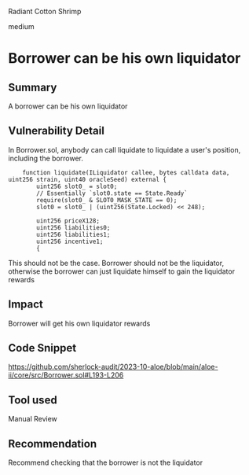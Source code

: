 Radiant Cotton Shrimp

medium

# Borrower can be his own liquidator
## Summary

A borrower can be his own liquidator

## Vulnerability Detail

In Borrower.sol, anybody can call liquidate to liquidate a user's position, including the borrower. 

```solidity
    function liquidate(ILiquidator callee, bytes calldata data, uint256 strain, uint40 oracleSeed) external {
        uint256 slot0_ = slot0;
        // Essentially `slot0.state == State.Ready`
        require(slot0_ & SLOT0_MASK_STATE == 0);
        slot0 = slot0_ | (uint256(State.Locked) << 248);

        uint256 priceX128;
        uint256 liabilities0;
        uint256 liabilities1;
        uint256 incentive1;
        {
```

This should not be the case. Borrower should not be the liquidator, otherwise the borrower can just liquidate himself to gain the liquidator rewards

## Impact

Borrower will get his own liquidator rewards

## Code Snippet

https://github.com/sherlock-audit/2023-10-aloe/blob/main/aloe-ii/core/src/Borrower.sol#L193-L206

## Tool used

Manual Review

## Recommendation

Recommend checking that the borrower is not the liquidator
